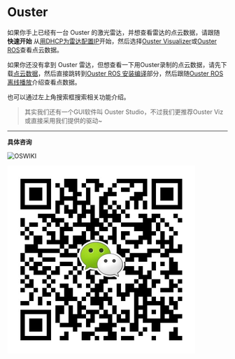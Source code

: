 # Ouster

如果你手上已经有一台 Ouster 的激光雷达，并想查看雷达的点云数据，请跟随 **快速开始** 从[用DHCP为雷达配置IP](DHCP)开始，然后选择[Ouster Visualizer](OusterViz)或[Ouster ROS](OusterROS)查看点云数据。

如果你还没有拿到 Ouster 雷达，但想查看一下用Ouster录制的点云数据，请先下载[点云数据](ASIC2020)，然后直接跳转到[Ouster ROS 安装编译](OusterROS#安装编译ouster-ros)部分，然后跟随[Ouster ROS 离线播放](OusterROS#播放录制的点云文件（不需要雷达）)介绍查看点数据。

也可以通过左上角搜索框搜索相关功能介绍。

> 其实我们还有一个GUI软件叫 Ouster Studio，不过我们更推荐Ouster Viz或直接采用我们提供的驱动~

---
**具体咨询**

![OSWIKI](http://www.ifread.com/img/6c176e0c3472eabe4db5f0cdd09798c2/ifread.jpeg)

![image-20210410212521587](README.assets/image-20210410212521587.png)



